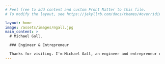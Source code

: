 ```yaml
---
# Feel free to add content and custom Front Matter to this file.
# To modify the layout, see https://jekyllrb.com/docs/themes/#overriding-theme-defaults

layout: home
image: /assets/images/mgall.jpg
main_content: >
  # Michael Gall. 

  ### Engineer & Entrepreneur

  Thanks for visiting. I'm Michael Gall, an engineer and entrepreneur currently building [Pipie.io](https://pipie.io) – a tool to help engineers collaborate between slack, gitlab and themselves more effectively.
---
```

